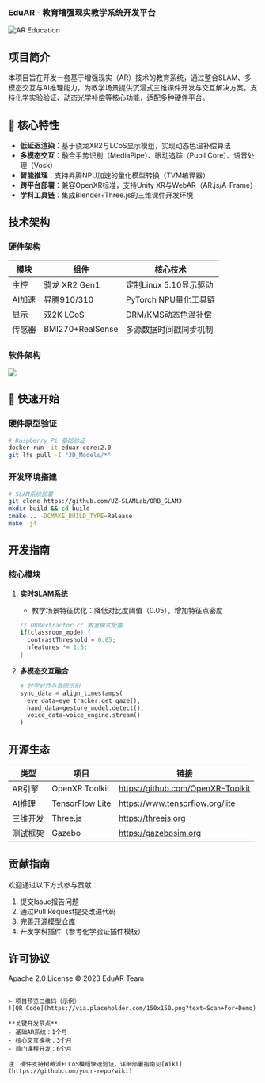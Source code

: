 ### EduAR - 教育增强现实教学系统开发平台

![AR Education](https://via.placeholder.com/800x400.png?text=AR+Education+Demonstration)

## 项目简介
本项目旨在开发一套基于增强现实（AR）技术的教育系统，通过整合SLAM、多模态交互与AI推理能力，为教学场景提供沉浸式三维课件开发与交互解决方案。支持化学实验验证、动态光学补偿等核心功能，适配多种硬件平台。

## 🌟 核心特性
- **低延迟渲染**：基于骁龙XR2与LCoS显示模组，实现动态色温补偿算法
- **多模态交互**：融合手势识别（MediaPipe）、眼动追踪（Pupil Core）、语音处理（Vosk）
- **智能推理**：支持昇腾NPU加速的量化模型转换（TVM编译器）
- **跨平台部署**：兼容OpenXR标准，支持Unity XR与WebAR（AR.js/A-Frame）
- **学科工具链**：集成Blender+Three.js的三维课件开发环境

## 技术架构
### 硬件架构
| 模块       | 组件                 | 核心技术                   |
|------------|----------------------|----------------------------|
| 主控       | 骁龙 XR2 Gen1       | 定制Linux 5.10显示驱动     |
| AI加速     | 昇腾910/310         | PyTorch NPU量化工具链      |
| 显示       | 双2K LCoS           | DRM/KMS动态色温补偿        |
| 传感器     | BMI270+RealSense    | 多源数据时间戳同步机制     |

### 软件架构
![](https://wy-static.wenxiaobai.com/chat-doc/6bfcecee05a82efa73273d9a50f1ca4f-image.png)

## 🚀 快速开始
### 硬件原型验证
```bash
# Raspberry Pi 基础验证
docker run -it eduar-core:2.0
git lfs pull -I "3D_Models/*"
```

### 开发环境搭建
```bash
# SLAM系统部署
git clone https://github.com/UZ-SLAMLab/ORB_SLAM3
mkdir build && cd build
cmake .. -DCMAKE_BUILD_TYPE=Release
make -j4
```

## 开发指南
### 核心模块
1. **实时SLAM系统**
   - 教学场景特征优化：降低对比度阈值（0.05），增加特征点密度
   ```cpp
   // ORBextractor.cc 教室模式配置
   if(classroom_mode) {
     contrastThreshold = 0.05;
     nfeatures *= 1.5;
   }
   ```

2. **多模态交互融合**
   ```python
   # 时空对齐与意图识别
   sync_data = align_timestamps(
     eye_data=eye_tracker.get_gaze(),
     hand_data=gesture_model.detect(),
     voice_data=voice_engine.stream()
   )
   ```

## 开源生态
| 类型           | 项目                  | 链接                          |
|----------------|-----------------------|-------------------------------|
| AR引擎         | OpenXR Toolkit        | https://github.com/OpenXR-Toolkit |
| AI推理         | TensorFlow Lite       | https://www.tensorflow.org/lite |
| 三维开发       | Three.js              | https://threejs.org           |
| 测试框架       | Gazebo                | https://gazebosim.org         |

## 贡献指南
欢迎通过以下方式参与贡献：
1. 提交Issue报告问题
2. 通过Pull Request提交改进代码
3. 完善[开源模型仓库](https://github.com/onnx/models)
4. 开发学科插件（参考化学验证插件模板）

## 许可协议
Apache 2.0 License © 2023 EduAR Team

```

> 项目预览二维码（示例）  
![QR Code](https://via.placeholder.com/150x150.png?text=Scan+for+Demo)

**关键开发节点**  
- 基础AR系统：1个月  
- 核心交互模块：3个月  
- 首门课程开发：6个月  

注：硬件支持树莓派+LCoS模组快速验证，详细部署指南见[Wiki](https://github.com/your-repo/wiki)

